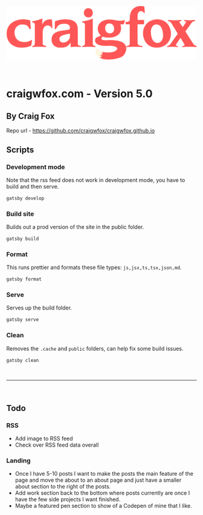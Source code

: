 ![Craig fox logo](./src/images/craig-logo-red.svg)

<br />

# craigwfox.com - Version 5.0

## By Craig Fox

Repo url - https://github.com/craigwfox/craigwfox.github.io

## Scripts

### Development mode

Note that the rss feed does not work in development mode, you have to build and then serve.

```bash
gatsby develop
```

### Build site

Builds out a prod version of the site in the public folder.

```bash
gatsby build
```

### Format

This runs prettier and formats these file types: `js,jsx,ts,tsx,json,md`.

```bash
gatsby format
```

### Serve

Serves up the build folder.

```bash
gatsby serve
```

### Clean

Removes the `.cache` and `public` folders, can help fix some build issues.

```bash
gatsby clean
```

<br />

---

<br />

## Todo

### RSS

- Add image to RSS feed
- Check over RSS feed data overall

### Landing

- Once I have 5-10 posts I want to make the posts the main feature of the page and move the about to an about page and just have a smaller about section to the right of the posts.
- Add work section back to the bottom where posts currently are once I have the few side projects I want finished.
- Maybe a featured pen section to show of a Codepen of mine that I like.
